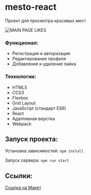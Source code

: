 # mesto-react

Проект для просмотра красивых мест

![MAIN PAGE LIKES](https://github.com/wakeuphaku/mesto-react/assets/125159427/b700bafe-468b-4b43-bb1d-298e6dbb831c)

### Функционал:
+ Регистрация и авторизация
+ Редактирование профиля
+ Добавление и удаление лайка 

### Технологии:
+ HTML5
+ CCS3
+ Flexbox
+ Grid Layout
+ JavaScript (стандарт ES6)
+ React
+ Адаптивная верстка
+ Webpack

## Запуск проекта:
Установка зависимостей: `npm install`

Запуск сервера: `npm run start`

## Ссылки:
[Ссылка на Макет](https://www.figma.com/file/2cn9N9jSkmxD84oJik7xL7/JavaScript.-Sprint-4?node-id=0%3A1)

